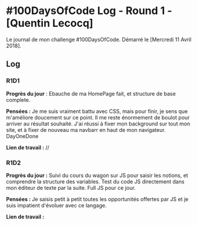 # #100DaysOfCode Log - Round 1 - [Quentin Lecocq]

Le journal de mon challenge #100DaysOfCode. Démarré le [Mercredi 11 Avril 2018].
## Log

### R1D1 

**Progrès du jour** : Ebauche de ma HomePage fait, et structure de base complete.  

**Pensées :** Je me suis vraiment battu avec CSS, mais pour finir, je sens que m'améliore doucement sur ce point. Il me reste énormement de boulot pour arriver au résultat souhaité. J'ai réussi à fixer mon background sur tout mon site, et à fixer de nouveau ma navbarr en haut de mon navigateur. DayOneDone

**Lien de travail :** // 

### R1D2

**Progrès du jour :** Suivi du cours du wagon sur JS pour saisir les notions, et comprendre la structure des variables. 
Test du code JS directement dans mon éditeur de texte par la suite. Full JS pour ce jour. 

**Pensées :** Je saisis petit à petit toutes les opportunités offertes par JS et je suis impatient d'évoluer avec ce langage. 

**Lien de travail :** 
